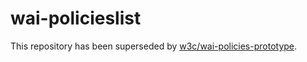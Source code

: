 # wai-policieslist
This repository has been superseded by [w3c/wai-policies-prototype](http://github.com/w3c/wai-policies-prototype).
